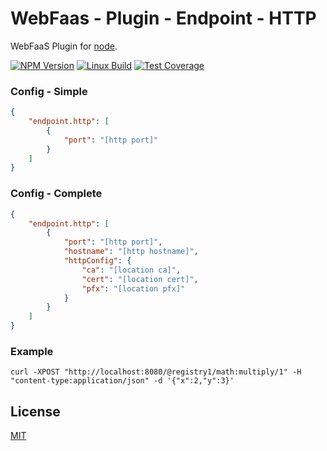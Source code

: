 # WebFaas - Plugin - Endpoint - HTTP

WebFaaS Plugin for [node](http://nodejs.org).

[![NPM Version][npm-image]][npm-url]
[![Linux Build][travis-image]][travis-url]
[![Test Coverage][coveralls-image]][coveralls-url]

### Config - Simple
```json
{
    "endpoint.http": [
        {
            "port": "[http port]"
        }
    ]
}
```


### Config - Complete
```json
{
    "endpoint.http": [
        {
            "port": "[http port]",
            "hostname": "[http hostname]",
            "httpConfig": {
                "ca": "[location ca]",
                "cert": "[location cert]",
                "pfx": "[location pfx]"
            }
        }
    ]
}
```

### Example
```shell
curl -XPOST "http://localhost:8080/@registry1/math:multiply/1" -H "content-type:application/json" -d '{"x":2,"y":3}'
```

## License

[MIT](LICENSE)

[npm-image]: https://img.shields.io/npm/v/@webfaas/webfaas-plugin-endpoint-http.svg
[npm-url]: https://npmjs.org/package/@webfaas/webfaas-plugin-endpoint-http

[travis-image]: https://img.shields.io/travis/webfaas/webfaas-plugin-endpoint-http/master.svg?label=linux
[travis-url]: https://travis-ci.org/webfaas/webfaas-plugin-endpoint-http

[coveralls-image]: https://img.shields.io/coveralls/github/webfaas/webfaas-plugin-endpoint-http/master.svg
[coveralls-url]: https://coveralls.io/github/webfaas/webfaas-plugin-endpoint-http?branch=master